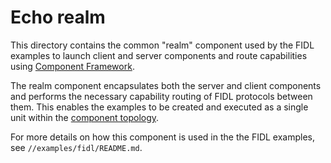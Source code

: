 # Echo realm

This directory contains the common "realm" component used by the FIDL examples
to launch client and server components and route capabilities using
[Component Framework](/docs/concepts/components/introduction.md).

The realm component encapsulates both the server and client components and
performs the necessary capability routing of FIDL protocols between them.
This enables the examples to be created and executed as a single unit
within the [component topology](/docs/concepts/components/v2/topology.md).

For more details on how this component is used in the the FIDL examples,
see `//examples/fidl/README.md`.

